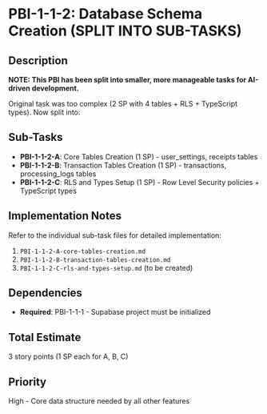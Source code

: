 # PBI-1-1-2: Database Schema Creation (SPLIT INTO SUB-TASKS)

## Description
**NOTE: This PBI has been split into smaller, more manageable tasks for AI-driven development.**

Original task was too complex (2 SP with 4 tables + RLS + TypeScript types). Now split into:

## Sub-Tasks
- **PBI-1-1-2-A**: Core Tables Creation (1 SP) - user_settings, receipts tables
- **PBI-1-1-2-B**: Transaction Tables Creation (1 SP) - transactions, processing_logs tables  
- **PBI-1-1-2-C**: RLS and Types Setup (1 SP) - Row Level Security policies + TypeScript types

## Implementation Notes
Refer to the individual sub-task files for detailed implementation:
1. `PBI-1-1-2-A-core-tables-creation.md`
2. `PBI-1-1-2-B-transaction-tables-creation.md`
3. `PBI-1-1-2-C-rls-and-types-setup.md` (to be created)

## Dependencies
- **Required**: PBI-1-1-1 - Supabase project must be initialized

## Total Estimate
3 story points (1 SP each for A, B, C)

## Priority
High - Core data structure needed by all other features
